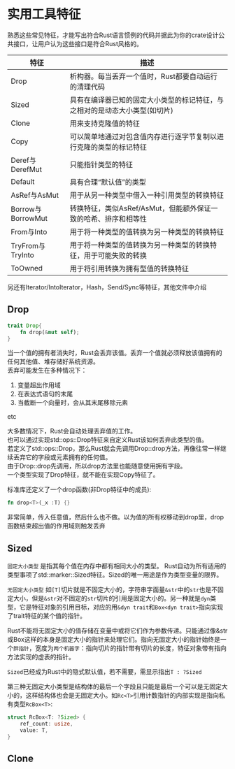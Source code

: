 # 实用工具特征
熟悉这些常见特征，才能写出符合Rust语言惯例的代码并据此为你的crate设计公共接口，让用户认为这些接口是符合Rust风格的。

特征 | 描述
--- | ---
Drop | 析构器。每当丢弃一个值时，Rust都要自动运行的清理代码
Sized | 具有在编译器已知的固定大小类型的标记特征，与之相对的是动态大小类型(如切片)
Clone | 用来支持克隆值的特征
Copy | 可以简单地通过对包含值内存进行逐字节复制以进行克隆的类型的标记特征
Deref与DerefMut | 只能指针类型的特征
Default | 具有合理“默认值”的类型
AsRef与AsMut | 用于从另一种类型中借入一种引用类型的转换特征
Borrow与BorrowMut | 转换特征，类似AsRef/AsMut，但能额外保证一致的哈希、排序和相等性
From与Into | 用于将一种类型的值转换为另一种类型的转换特征
TryFrom与TryInto | 用于将一种类型的值转换为另一种类型的转换特征，用于可能失败的转换
ToOwned | 用于将引用转换为拥有型值的转换特征

另还有Iterator/IntoIterator，Hash，Send/Sync等特征，其他文件中介绍

## Drop
```rust
trait Drop{
    fn drop(&mut self);
}
```
当一个值的拥有者消失时，Rust会丢弃该值。丢弃一个值就必须释放该值拥有的任何其他值、堆存储好系统资源。  
丢弃可能发生在多种情况下：  
1. 变量超出作用域
2. 在表达式语句的末尾
3. 当截断一个向量时，会从其末尾移除元素  

etc  

大多数情况下，Rust会自动处理丢弃值的工作。  
也可以通过实现std::ops::Drop特征来自定义Rust该如何丢弃此类型的值。  
若定义了std::ops::Drop，那么Rust就会先调用Drop::drop方法，再像往常一样继续丢弃它的字段或元素拥有的任何值。  
由于Drop::drop先调用，所以drop方法里也能随意使用拥有字段。  
一个类型实现了Drop特征，就不能在实现Copy特征了。  

标准库还定义了一个drop函数(非Drop特征中的成员):
```rust
fn drop<T>(_x :T) {}
```
非常简单，传入任意值，然后什么也不做。以为值的所有权移动到drop里，drop函数结束超出值的作用域则触发丢弃  


## Sized
`固定大小类型` 是指其每个值在内存中都有相同大小的类型。
Rust自动为所有适用的类型事项了std::marker::Sized特征。Sized的唯一用途是作为类型变量的限界。

`无固定大小类型` 如`[T]`切片就是不固定大小的，字符串字面量`&str`中的`str`也是不固定大小，但是`&str`对不固定的`str`切片的引用是固定大小的。另一种就是`dyn`类型，它是特征对象的引用目标，对应的用`&dyn trait`和`Box<dyn trait>`指向实现了trait特征的某个值的指针。  

Rust不能将无固定大小的值存储在变量中或将它们作为参数传递。只能通过像&str或Box<dyn trait>这样的本身是固定大小的指针来处理它们。指向无固定大小的指针始终是一个`胖指针`，宽度为`两个机器字`：指向切片的指针带有切片的长度，特征对象带有指向方法实现的虚表的指针。  

`Sized`已经成为Rust中的隐式默认值，若不需要，需显示指出`T : ?Sized`  

第三种无固定大小类型是结构体的最后一个字段且只能是最后一个可以是无固定大小的，这样结构体也会是无固定大小。如`Rc<T>`引用计数指针的内部实现是指向私有类型`RcBox<T>`:
```rust
struct RcBox<T: ?Sized> {
    ref_count: usize,
    value: T,
}
```
## Clone
